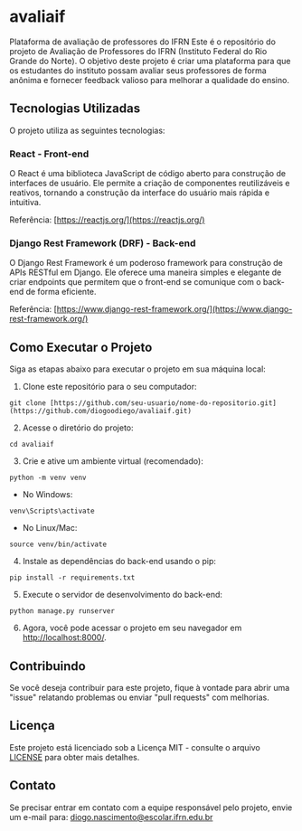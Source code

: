 # avaliaif
Plataforma de avaliação de professores do IFRN
Este é o repositório do projeto de Avaliação de Professores do IFRN (Instituto Federal do Rio Grande do Norte). O objetivo deste projeto é criar uma plataforma para que os estudantes do instituto possam avaliar seus professores de forma anônima e fornecer feedback valioso para melhorar a qualidade do ensino.

## Tecnologias Utilizadas

O projeto utiliza as seguintes tecnologias:
### React - Front-end

O React é uma biblioteca JavaScript de código aberto para construção de interfaces de usuário. Ele permite a criação de componentes reutilizáveis e reativos, tornando a construção da interface do usuário mais rápida e intuitiva.

Referência: [https://reactjs.org/](https://reactjs.org/)


### Django Rest Framework (DRF) - Back-end

O Django Rest Framework é um poderoso framework para construção de APIs RESTful em Django. Ele oferece uma maneira simples e elegante de criar endpoints que permitem que o front-end se comunique com o back-end de forma eficiente.

Referência: [https://www.django-rest-framework.org/](https://www.django-rest-framework.org/)



## Como Executar o Projeto

Siga as etapas abaixo para executar o projeto em sua máquina local:

1. Clone este repositório para o seu computador:
```
git clone [https://github.com/seu-usuario/nome-do-repositorio.git](https://github.com/diogoodiego/avaliaif.git)
```

2. Acesse o diretório do projeto:
```
cd avaliaif
```

3. Crie e ative um ambiente virtual (recomendado):
```
python -m venv venv
```
   - No Windows:
```
venv\Scripts\activate
```
   - No Linux/Mac:
```
source venv/bin/activate
```

4. Instale as dependências do back-end usando o pip:
```
pip install -r requirements.txt
```

5. Execute o servidor de desenvolvimento do back-end:
```
python manage.py runserver
```


6. Agora, você pode acessar o projeto em seu navegador em [http://localhost:8000/](http://localhost:8000/).

## Contribuindo

Se você deseja contribuir para este projeto, fique à vontade para abrir uma "issue" relatando problemas ou enviar "pull requests" com melhorias.

## Licença

Este projeto está licenciado sob a Licença MIT - consulte o arquivo [LICENSE](LICENSE) para obter mais detalhes.

## Contato

Se precisar entrar em contato com a equipe responsável pelo projeto, envie um e-mail para: diogo.nascimento@escolar.ifrn.edu.br
